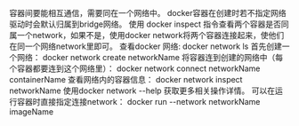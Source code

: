容器间要能相互通信，需要同在一个网络中。
docker容器在创建时若不指定网络驱动时会默认归属到bridge网络。
使用 docker inspect 指令查看两个容器是否同属一个network，如果不是，使用docker network将两个容器连接起来，使他们在同一个网络network里即可。
查看docker 网络:
docker network ls
首先创建一个网络：
docker network create networkName
将容器连到创建的网络中（每个容器都要连到这个网络里）：
docker network connect networkName containerName
查看网络内的容器信息：
docker network inspect networkName
使用docker network --help 获取更多相关操作详情。
可以在运行容器时直接指定连接network：
docker run --network networkName imageName
